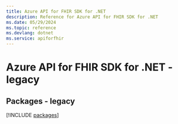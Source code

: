 ```yaml
---
title: Azure API for FHIR SDK for .NET
description: Reference for Azure API for FHIR SDK for .NET
ms.date: 05/29/2024
ms.topic: reference
ms.devlang: dotnet
ms.service: apiforfhir
---
```

# Azure API for FHIR SDK for .NET - legacy
## Packages - legacy
[!INCLUDE [packages](api-for-fhir-index.md)]
